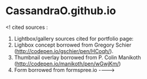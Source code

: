 # CassandraO.github.io
<! cited sources : 
1) Lightbox/gallery sources cited for portfolio page:
  1) Lighbox concept borrowed from Gregory Schier (http://codepen.io/gschier/pen/HCoqh/).
  2) Thumbnail overlay borrowed from P. Colin Manikoth (http://codepen.io/manikoth/pen/wGwjKm/)
  3) Form borrowed from formspree.io
---->
